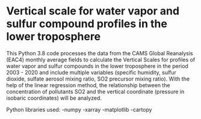 # Vertical scale for water vapor and sulfur compound profiles in the lower troposphere

This Python 3.8 code processes the data from the CAMS Global Reanalysis (EAC4) monthly average fields to calculate the Vertical Scales for profiles of water vapor and sulfur compounds in the lower troposphere in the period 2003 - 2020 and include multiple variables (specific humidity, sulfur dioxide, sulfate aerosol mixing ratio, SO2 precursor mixing ratio). With the help of the linear regression method, the relationship between the concentration of pollutants SO2 and the vertical coordinate (pressure in isobaric coordinates) will be analyzed.

Python libraries used:
-numpy
-xarray
-matplotlib
-cartopy
